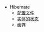 - Hibernate
  - [配置文件](backend/hibernate/properties.md)
  - [实体的状态](backend/hibernate/status.md)
  - [缓存](backend/hibernate/cache.md)

